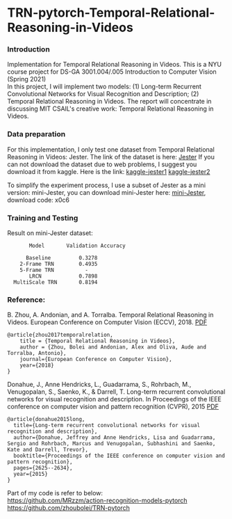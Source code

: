 # TRN-pytorch-Temporal-Relational-Reasoning-in-Videos
### Introduction  
Implementation for Temporal Relational Reasoning in Videos. This is a NYU course project for DS-GA 3001.004/.005 Introduction to Computer Vision (Spring 2021)  
In this project, I will implement two models: (1) Long-term Recurrent Convolutional Networks for Visual Recognition and Description; (2) Temporal Relational Reasoning in Videos. The report will concentrate in discussing MIT CSAIL's creative work: Temporal Relational Reasoning in Videos.  


### Data preparation  

For this implementation, I only test one dataset from Temporal Relational Reasoning in Videos: Jester. The link of the dataset is here:  [Jester](https://20bn.com/datasets/jester) If you can not download the dataset due to web problems, I suggest you download it from kaggle. Here is the link: [kaggle-jester1](https://www.kaggle.com/zhaochengdu1998/jester1) [kaggle-jester2](https://www.kaggle.com/zhaochengdu1998/jester2)  
  
To simplify the experiment process, I use a subset of Jester as a mini version: mini-Jester, you can download mini-Jester here: [mini-Jester](https://pan.baidu.com/s/1_2RiBQKiuPwumV6ujI6BHg), download code: x0c6

### Training and Testing

Result on mini-Jester dataset:  
```
       Model       Validation Accuracy

      Baseline         0.3278
    2-Frame TRN        0.4935
    5-Frame TRN          -
       LRCN            0.7898
  MultiScale TRN       0.8194

```

### Reference:
B. Zhou, A. Andonian, and A. Torralba. Temporal Relational Reasoning in Videos. European Conference on Computer Vision (ECCV), 2018. [PDF](https://arxiv.org/pdf/1711.08496.pdf)
```
@article{zhou2017temporalrelation,
    title = {Temporal Relational Reasoning in Videos},
    author = {Zhou, Bolei and Andonian, Alex and Oliva, Aude and Torralba, Antonio},
    journal={European Conference on Computer Vision},
    year={2018}
}
```  
Donahue, J., Anne Hendricks, L., Guadarrama, S., Rohrbach, M., Venugopalan, S., Saenko, K., & Darrell, T. Long-term recurrent convolutional networks for visual recognition and description. In Proceedings of the IEEE conference on computer vision and pattern recognition (CVPR), 2015 [PDF](https://openaccess.thecvf.com/content_cvpr_2015/papers/Donahue_Long-Term_Recurrent_Convolutional_2015_CVPR_paper.pdf)
```
@article{donahue2015long,
  title={Long-term recurrent convolutional networks for visual recognition and description},
  author={Donahue, Jeffrey and Anne Hendricks, Lisa and Guadarrama, Sergio and Rohrbach, Marcus and Venugopalan, Subhashini and Saenko, Kate and Darrell, Trevor},
  booktitle={Proceedings of the IEEE conference on computer vision and pattern recognition},
  pages={2625--2634},
  year={2015}
}
``` 
Part of my code is refer to below:  
https://github.com/MRzzm/action-recognition-models-pytorch  
https://github.com/zhoubolei/TRN-pytorch  


